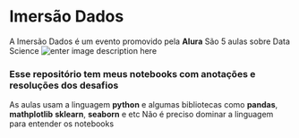 # Imersão Dados

A Imersão Dados é um evento promovido pela **Alura**
São 5 aulas sobre Data Science
![enter image description here](https://odsc.com/wp-content/uploads/2015/12/data-science-logo.png)
### Esse repositório tem meus notebooks com anotações e resoluções dos desafios

As aulas usam a linguagem **python** e algumas bibliotecas como **pandas**, **mathplotlib** **sklearn**, **seaborn**  e etc
Não é preciso dominar a linguagem para entender os notebooks
